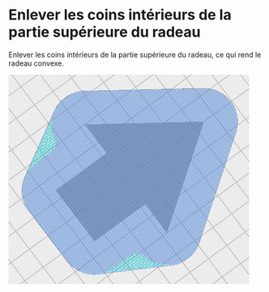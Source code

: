 Enlever les coins intérieurs de la partie supérieure du radeau
====
Enlever les coins intérieurs de la partie supérieure du radeau, ce qui rend le radeau convexe.

![Enlever les coins intérieurs de la partie supérieure du radeau](../../../articles/images/raft_surface_remove_inside_corners.png)
